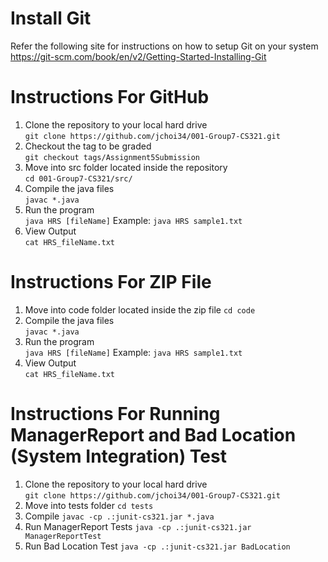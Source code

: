 # Install Git
Refer the following site for instructions on how to setup Git on your system<br />
https://git-scm.com/book/en/v2/Getting-Started-Installing-Git 

# Instructions For GitHub

1. Clone the repository to your local hard drive<br />
    `git clone https://github.com/jchoi34/001-Group7-CS321.git`
2. Checkout the tag to be graded<br />
   `git checkout tags/Assignment5Submission`
3. Move into src folder located inside the repository<br />
   `cd 001-Group7-CS321/src/`
4. Compile the java files<br />
   `javac *.java`
5. Run the program<br />
   `java HRS [fileName]`
   Example:
   `java HRS sample1.txt`<br />
6. View Output<br />
   `cat HRS_fileName.txt`

# Instructions For ZIP File

1. Move into code folder located inside the zip file
   `cd code`
2. Compile the java files<br />
   `javac *.java`
3. Run the program<br />
   `java HRS [fileName]`
   Example:
   `java HRS sample1.txt`<br />
4. View Output<br />
   `cat HRS_fileName.txt`

# Instructions For Running ManagerReport and Bad Location (System Integration) Test

1. Clone the repository to your local hard drive<br />
    `git clone https://github.com/jchoi34/001-Group7-CS321.git`
2. Move into tests folder
   `cd tests`
3. Compile
   `javac -cp .:junit-cs321.jar *.java`
4. Run ManagerReport Tests
   `java -cp .:junit-cs321.jar ManagerReportTest`
5. Run Bad Location Test
   `java -cp .:junit-cs321.jar BadLocation`
